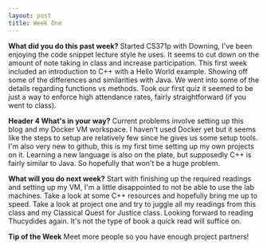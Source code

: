 ```yaml
---
layout: post
title: Week One
---
```



**What did you do this past week?**
Started CS371p with Downing, I've been enjoying the code snippet lecture style he uses. It seems to cut down on the amount of note taking in class and increase participation. This first week included an introduction to C++ with a Hello World example. Showing off some of the differences and similarities with Java. We went into some of the details regarding functions vs methods. Took our first quiz it seemed to be just a way to enforce high attendance rates, fairly straightforward (if you went to class).

**Header 4 What's in your way?**
Current problems involve setting up this blog and my Docker VM workspace. I haven't used Docker yet but it seems like the steps to setup are relatively few since he gives us some setup tools. I'm also very new to github, this is my first time setting up my own
projects on it. Learning a new language is also on the plate, but supposedly C++ is fairly similar to Java. So hopefully that won't be a huge problem.

**What will you do next week?**
Start with finishing up the required readings and setting up my VM, I'm a little disappointed to not be able to use the lab machines.
Take a look at some C++ resources and hopefully bring me up to speed. Take a look at project one and try to juggle all my readings 
from this class and my Classical Quest for Justice class. Looking forward to reading Thucydides again. It's not the type of book
a quick read will suffice on.

**Tip of the Week**
Meet more people so you have enough project partners!


